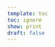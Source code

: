 ```yaml
---
template: toc
toc: ignore
show: print
draft: false
---
```


<breakpage>

<nav markdown="1" id="nav-toc"></nav>

